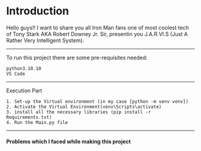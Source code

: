 # Introduction
Hello guys!! I want to share you all Iron Man fans one of most coolest tech of Tony Stark AKA Robert Downey Jr. Sir, presentin you J.A.R.VI.S (Just A Rather Very Intelligent System).

---

To run this project there are some pre-requisites needed:

```
python3.10.10
VS Code
```
---

Execution Part
```
1. Set-up the Virtual environment (in my case [python -m venv venv])
2. Activate the Virtual Environment(venv\Scripts\activate)
3. install all the necessary libraries (pip install -r Requirements.txt)
4. Run the Main.py file
```

---

#### Problems which I faced while making this project ####

<div style="background-image: url('https://github.com/user-attachments/assets/a60f4b84-ce99-4825-81a4-a118617b0de8'); height:50%; width:100%;"></div>
